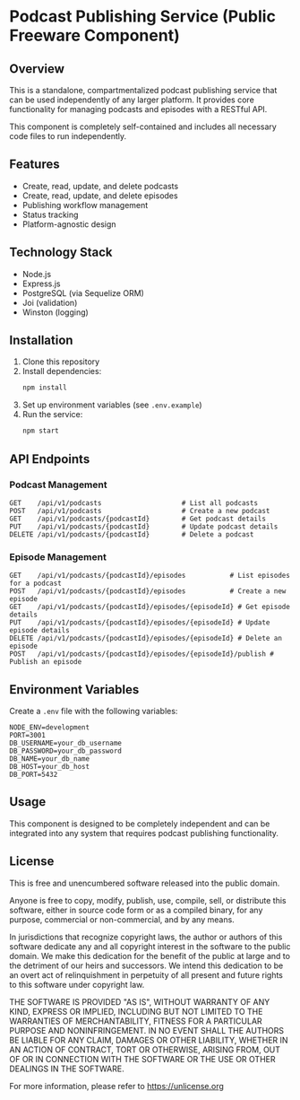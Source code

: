 # Podcast Publishing Service (Public Freeware Component)

## Overview
This is a standalone, compartmentalized podcast publishing service that can be used independently of any larger platform. It provides core functionality for managing podcasts and episodes with a RESTful API.

This component is completely self-contained and includes all necessary code files to run independently.

## Features
- Create, read, update, and delete podcasts
- Create, read, update, and delete episodes
- Publishing workflow management
- Status tracking
- Platform-agnostic design

## Technology Stack
- Node.js
- Express.js
- PostgreSQL (via Sequelize ORM)
- Joi (validation)
- Winston (logging)

## Installation

1. Clone this repository
2. Install dependencies:
   ```bash
   npm install
   ```
3. Set up environment variables (see `.env.example`)
4. Run the service:
   ```bash
   npm start
   ```

## API Endpoints

### Podcast Management
```
GET    /api/v1/podcasts                    # List all podcasts
POST   /api/v1/podcasts                    # Create a new podcast
GET    /api/v1/podcasts/{podcastId}        # Get podcast details
PUT    /api/v1/podcasts/{podcastId}        # Update podcast details
DELETE /api/v1/podcasts/{podcastId}        # Delete a podcast
```

### Episode Management
```
GET    /api/v1/podcasts/{podcastId}/episodes           # List episodes for a podcast
POST   /api/v1/podcasts/{podcastId}/episodes           # Create a new episode
GET    /api/v1/podcasts/{podcastId}/episodes/{episodeId} # Get episode details
PUT    /api/v1/podcasts/{podcastId}/episodes/{episodeId} # Update episode details
DELETE /api/v1/podcasts/{podcastId}/episodes/{episodeId} # Delete an episode
POST   /api/v1/podcasts/{podcastId}/episodes/{episodeId}/publish # Publish an episode
```

## Environment Variables
Create a `.env` file with the following variables:
```
NODE_ENV=development
PORT=3001
DB_USERNAME=your_db_username
DB_PASSWORD=your_db_password
DB_NAME=your_db_name
DB_HOST=your_db_host
DB_PORT=5432
```

## Usage
This component is designed to be completely independent and can be integrated into any system that requires podcast publishing functionality.

## License
This is free and unencumbered software released into the public domain.

Anyone is free to copy, modify, publish, use, compile, sell, or
distribute this software, either in source code form or as a compiled
binary, for any purpose, commercial or non-commercial, and by any
means.

In jurisdictions that recognize copyright laws, the author or authors
of this software dedicate any and all copyright interest in the
software to the public domain. We make this dedication for the benefit
of the public at large and to the detriment of our heirs and
successors. We intend this dedication to be an overt act of
relinquishment in perpetuity of all present and future rights to this
software under copyright law.

THE SOFTWARE IS PROVIDED "AS IS", WITHOUT WARRANTY OF ANY KIND,
EXPRESS OR IMPLIED, INCLUDING BUT NOT LIMITED TO THE WARRANTIES OF
MERCHANTABILITY, FITNESS FOR A PARTICULAR PURPOSE AND NONINFRINGEMENT.
IN NO EVENT SHALL THE AUTHORS BE LIABLE FOR ANY CLAIM, DAMAGES OR
OTHER LIABILITY, WHETHER IN AN ACTION OF CONTRACT, TORT OR OTHERWISE,
ARISING FROM, OUT OF OR IN CONNECTION WITH THE SOFTWARE OR THE USE OR
OTHER DEALINGS IN THE SOFTWARE.

For more information, please refer to <https://unlicense.org>